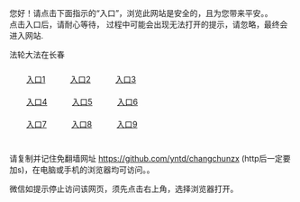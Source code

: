 您好！请点击下面指示的“入口”，浏览此网站是安全的，且为您带来平安。。 <br/>
点击入口后，请耐心等待， 过程中可能会出现无法打开的提示，请忽略，最终会进入网站. </br>

法轮大法在长春<br/>
<div style="padding:10px"><a style="margin:20px" target="_blank" href="https://d2gbb5u60ek6in.cloudfront.net/2Qpsp?lresbpi" id="ccLink1" rel="nofollow">入口1</a> <a target="_blank" style="margin:20px" href="https://d3i2dp4i3go3i6.cloudfront.net/2Qpsp?bwcdgm" id="ccLink2" rel="nofollow">入口2</a> <a style="margin:20px" target="_blank" href="https://d1qx6nfws8gtaj.cloudfront.net/2Qpsp?mhltpc" id="ccLink3" rel="nofollow">入口3</a></div>

<div style="padding:10px" ><a style="margin:20px" target="_blank" href="https://d2gbb5u60ek6in.cloudfront.net/2Qpsp?lresbpi" id="ccLink4" rel="nofollow">入口4</a> <a style="margin:20px" href="https://d3i2dp4i3go3i6.cloudfront.net/2Qpsp?bwcdgm" target="_blank" id="ccLink5" rel="nofollow">入口5</a> <a style="margin:20px" href="https://d1qx6nfws8gtaj.cloudfront.net/2Qpsp?mhltpc" target="_blank" id="ccLink6" rel="nofollow">入口6</a></div>

<div style="padding:10px"><a style="margin:20px" target="_blank" href="https://d2gbb5u60ek6in.cloudfront.net/2Qpsp?lresbpi" id="ccLink7" rel="nofollow">入口7</a> <a style="margin:20px" href="https://d3i2dp4i3go3i6.cloudfront.net/2Qpsp?bwcdgm" target="_blank" id="ccLink8" rel="nofollow">入口8</a> <a style="margin:20px" target="_blank" href="https://d1qx6nfws8gtaj.cloudfront.net/2Qpsp?mhltpc" id="ccLink9" rel="nofollow">入口9</a></div>

<br/>



请复制并记住免翻墙网址 https://github.com/yntd/changchunzx (http后一定要加s)，在电脑或手机的浏览器均可访问。。<br/>

微信如提示停止访问该网页，须先点击右上角，选择浏览器打开。
